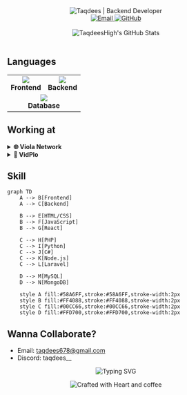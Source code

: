 <div align="center">
  <img src="https://img.shields.io/badge/-%F0%9F%92%BB%20Taqdees%20%7C%20Backend-222222?style=for-the-badge" alt="Taqdees | Backend Developer" />
</div>

<div align="center">
  <a href="mailto:taqdees678@gmail.com">
    <img src="https://img.shields.io/badge/Email-FF4088?style=for-the-badge&logo=gmail&logoColor=white" alt="Email" />
  </a>
  <a href="https://github.com/TaqdeesHigh/">
    <img src="https://img.shields.io/badge/GitHub-181717?style=for-the-badge&logo=github&logoColor=white" alt="GitHub" />
  </a>
</div>

<br />

<div align="center">
  <img src="https://github-readme-stats.vercel.app/api?username=taqdeesHigh&show_icons=true&theme=radical&hide_border=true&bg_color=0D1117&title_color=58A6FF&icon_color=58A6FF&text_color=C9D1D9" alt="TaqdeesHigh's GitHub Stats" />
</div>

<br />

## Languages

<table align="center">
  <tr>
    <td align="center">
      <img src="https://skillicons.dev/icons?i=html,css,js,react" />
      <br>
      <strong>Frontend</strong>
    </td>
    <td align="center">
      <img src="https://skillicons.dev/icons?i=php,py,cs,nodejs,laravel" />
      <br>
      <strong>Backend</strong>
    </td>
  </tr>
  <tr>
    <td align="center" colspan="2">
      <img src="https://skillicons.dev/icons?i=mysql,mongodb" />
      <br>
      <strong>Database</strong>
    </td>
  </tr>
</table>

## Working at

<details>
<summary><strong>🌐 Viola Network</strong></summary>
<a href="https://violanetwork.com"></a>
</details>

<details>
<summary><strong>🎥 VidPlo</strong></summary>
<a href="https://vidplo.violanetwork.com"></a>
</details>

## Skill

```mermaid
graph TD
    A --> B[Frontend]
    A --> C[Backend]
    
    B --> E[HTML/CSS]
    B --> F[JavaScript]
    B --> G[React]
    
    C --> H[PHP]
    C --> I[Python]
    C --> J[C#]
    C --> K[Node.js]
    C --> L[Laravel]
    
    D --> M[MySQL]
    D --> N[MongoDB]

    style A fill:#58A6FF,stroke:#58A6FF,stroke-width:2px
    style B fill:#FF4088,stroke:#FF4088,stroke-width:2px
    style C fill:#00CC66,stroke:#00CC66,stroke-width:2px
    style D fill:#FFD700,stroke:#FFD700,stroke-width:2px
```

## Wanna Collaborate?

- Email: taqdees678@gmail.com
- Discord: taqdees__

<div align="center">
  <img src="https://readme-typing-svg.herokuapp.com?font=Fira+Code&size=18&duration=3000&pause=1000&color=58A6FF&center=true&vCenter=true&width=435&lines=Backend;Creative+Problem+Solving;Innovative+Solutions;Continuous+Learning" alt="Typing SVG" />
</div>

<p align="center">
  <img src="https://img.shields.io/badge/Crafted%20with-🔮%20and%20☕-blueviolet?style=for-the-badge" alt="Crafted with Heart and coffee" />
</p>
